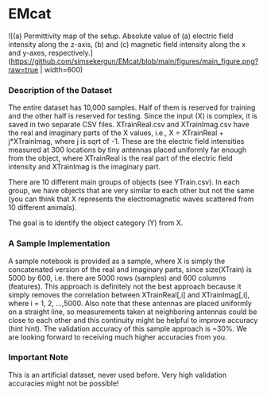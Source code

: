 # EMcat

![(a) Permittivity map of the setup. Absolute value of (a) electric field intensity along the z-axis, (b) and (c) magnetic field intensity along the x and y-axes, respectively.](https://github.com/simsekergun/EMcat/blob/main/figures/main_figure.png?raw=true | width=600)

### Description of the Dataset
The entire dataset has 10,000 samples. Half of them is reserved for training and the other half is reserved for testing. 
Since the input (X) is complex, it is saved in two separate CSV files. XTrainReal.csv and XTrainImag.csv have the real and imaginary parts of the X values, i.e., X = XTrainReal + j*XTrainImag, where j is sqrt of -1. These are the electric field intensities measured at 300 locations by tiny antennas placed uniformly far enough from the object, where XTrainReal is the real part of the electric field intensity and XTrainImag is the imaginary part. 

There are 10 different main groups of objects (see YTrain.csv). In each group, we have objects that are very similar to each other but not the same (you can think that X represents the electromagnetic waves scattered from 10 different animals).

The goal is to identify the object category (Y) from X.

### A Sample Implementation
A sample notebook is provided as a sample, where X is simply the concatenated version of the real and imaginary parts, since size(XTrain) is 5000 by 600, i.e. there are 5000 rows (samples) and 600 columns (features). This approach is definitely not the best approach because it simply removes the correlation between XTrainReal[,i] and XTrainImag[,i], where i = 1, 2, ...,5000. Also note that these antennas are placed uniformly on a straight line, so measurements taken at neighboring antennas could be close to each other and this continuity might be helpful to improve accuracy (hint hint). The validation accuracy of this sample approach is ~30%. We are looking forward to receiving much higher accuracies from you. 

### Important Note
This is an artificial dataset, never used before. Very high validation accuracies might not be possible!
